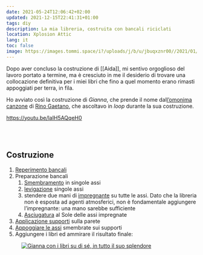 ```yaml
---
date: 2021-05-24T12:06:42+02:00
updated: 2021-12-15T22:41:31+01:00
tags: diy
description: La mia libreria, costruita con bancali riciclati
location: Xplosion Attic
lang: it
toc: false
image: https://images.tommi.space/i?/uploads/j/b/u/jbuqxznr00//2021/01/15/20210115120151-facc9f48-me.jpg
---
```

Dopo aver concluso la costruzione di [[Aida]], mi sentivo orgoglioso del lavoro portato a termine, ma è cresciuto in me il desiderio di trovare una collocazione definitiva per i miei libri che fino a quel momento erano rimasti appoggiati per terra, in fila.

Ho avviato così la costruzione di <cite>Gianna</cite>, che prende il nome dal[l’omonima canzone][Gianna] di [Rino Gaetano], che ascoltavo in *loop* durante la sua costruzione.

https://youtu.be/laIH5AQqeH0

<br>
<br>

## Costruzione

1. [Reperimento bancali](https://images.tommi.space/picture?/16634/category/gianna 'Immagine di me e il nonno che carichiamo i bancali in macchina')
2. Preparazione bancali
	1. [Smembramento](https://images.tommi.space/picture?/16637/category/gianna 'Immagine delle assi smembrate') in singole assi
	2. [levigazione](https://images.tommi.space/picture?/16638/category/gianna 'Immagine delle assi in corso di levigazione') singole assi
	3. stendere due mani di [impregnante](https://images.tommi.space/picture?/16639/category/gianna 'Assi e supporti in corso di verniciazione') su tutte le assi. Dato che la libreria non è esposta ad agenti atmosferici, non è fondamentale aggiungere l’impregnante: una mano sarebbe sufficiente
	4. [Asciugatura](https://images.tommi.space/picture?/16647/category/gianna 'Assi appoggiate sul terrazzo in fase di asciugatura') al Sole delle assi impregnate
3. [Applicazione supporti](https://images.tommi.space/picture?/16659/category/gianna 'Immagine dei primi supporti attaccati') sulla parete
4. [Appoggiare le assi](https://images.tommi.space/picture?/16660/category/gianna 'Immagine delle assi appoggiate sui supporti') smembrate sui supporti
5. Aggiungere i libri ed ammirare il risultato finale:

<figure>
	<a href='https://images.tommi.space/picture?/16662/category/gianna' target='_blank'>
		<img src='https://images.tommi.space/i?/uploads/j/b/u/jbuqxznr00//2021/01/15/20210115120151-facc9f48-me.jpg' title="Gianna completa" alt='Gianna con i libri su di sé, in tutto il suo splendore'>
	</a>	
</figure>

[Gianna]: https://it.wikipedia.org/wiki/Gianna%2FVisto_che_mi_vuoi_lasciare 'Gianna su Wikipedia'
[Rino Gaetano]: https://it.wikipedia.org/wiki/Rino_Gaetano 'Rino Gaetano su Wikipedia'